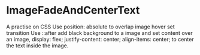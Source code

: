 # ImageFadeAndCenterText
A practise on CSS
Use position: absolute to overlap image
hover set transition
Use ::after add black background to a image and set content over an image, 
    display: flex;
    justify-content: center;
    align-items: center;
to center the text inside the image.
